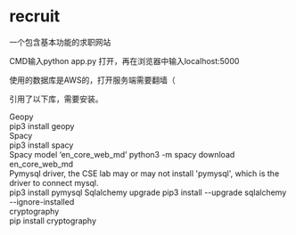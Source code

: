 # recruit
一个包含基本功能的求职网站  

CMD输入python app.py  打开，再在浏览器中输入localhost:5000

使用的数据库是AWS的，打开服务端需要翻墙（  

引用了以下库，需要安装。

Geopy   
	pip3 install geopy   
Spacy   
	pip3 install spacy   
Spacy model ‘en_core_web_md’ 
	python3 -m spacy download en_core_web_md  
Pymysql driver, the CSE lab may or may not install 'pymysql', which is the driver to connect mysql.  
	pip3 install pymysql 
Sqlalchemy upgrade 
	pip3 install --upgrade sqlalchemy --ignore-installed  
cryptography  
	pip install cryptography  

